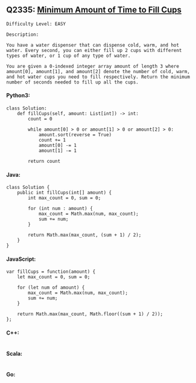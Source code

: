 ## Q2335: [Minimum Amount of Time to Fill Cups](https://leetcode.com/problems/minimum-amount-of-time-to-fill-cups/)

```
Difficulty Level: EASY
```

```
Description:

You have a water dispenser that can dispense cold, warm, and hot water. Every second, you can either fill up 2 cups with different types of water, or 1 cup of any type of water.

You are given a 0-indexed integer array amount of length 3 where amount[0], amount[1], and amount[2] denote the number of cold, warm, and hot water cups you need to fill respectively. Return the minimum number of seconds needed to fill up all the cups.
```

#### Python3:

```
class Solution:
    def fillCups(self, amount: List[int]) -> int:
        count = 0

        while amount[0] > 0 or amount[1] > 0 or amount[2] > 0:
            amount.sort(reverse = True)
            count += 1
            amount[0] -= 1
            amount[1] -= 1

        return count
```

#### Java:

```
class Solution {
    public int fillCups(int[] amount) {
        int max_count = 0, sum = 0;

        for (int num : amount) {
            max_count = Math.max(num, max_count);
            sum += num;
        }

        return Math.max(max_count, (sum + 1) / 2);
    }
}
```

#### JavaScript:

```
var fillCups = function(amount) {
    let max_count = 0, sum = 0;

    for (let num of amount) {
        max_count = Math.max(num, max_count);
        sum += num;
    }

    return Math.max(max_count, Math.floor((sum + 1) / 2));
};
```

#### C++:

```

```

#### Scala:

```

```

#### Go:

```

```